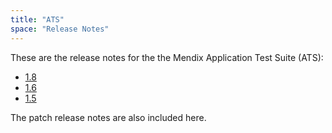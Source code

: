 ```yaml
---
title: "ATS"
space: "Release Notes"
---
```

These are the release notes for the the Mendix Application Test Suite (ATS):

* [1.8](1.8)
* [1.6](1.6)
* [1.5](1.5)

<div class="alert alert-info">

The patch release notes are also included here.

</div>